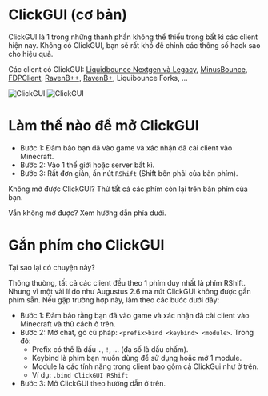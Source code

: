 # ClickGUI (cơ bản)
ClickGUI là 1 trong những thành phần không thể thiếu trong bất kì các client hiện nay. Không có ClickGUI, bạn sẽ rất khó để chỉnh các thông số hack sao cho hiệu quả.

Các client có ClickGUI: [Liquidbounce Nextgen và Legacy](https://vn.liquidbounce.net/download), [MinusBounce](https://minusbounce.lol/), [FDPClient](https://fdpinfo.github.io), [RavenB++](https://k-ov.github.io/download/), [RavenB+](https://github.com/Kopamed/Raven-bPLUS), Liquibounce Forks, ...

![ClickGUI](https://raw.githubusercontent.com/MinusMC/docs-cheating/main/examples/basic/clickgui/clickgui_0.png)
![ClickGUI](https://raw.githubusercontent.com/MinusMC/docs-cheating/main/examples/basic/clickgui/clickgui_1.png)

# Làm thế nào để mở ClickGUI
- Bước 1: Đảm bảo bạn đã vào game và xác nhận đã cài client vào Minecraft.
- Bước 2: Vào 1 thế giới hoặc server bất kì.
- Bước 3: Rất đơn giản, ấn nút `RShift` (Shift bên phải của bàn phím).

Không mở được ClickGUI? Thử tất cả các phím còn lại trên bàn phím của bạn.

Vẫn không mở được? Xem hướng dẫn phía dưới.

# Gắn phím cho ClickGUI

Tại sao lại có chuyện này?

Thông thường, tất cả các client đều theo 1 phím duy nhất là phím RShift. Nhưng vì một vài lí do như Augustus 2.6 mà nút ClickGUI không được gắn phím sẵn. Nếu gặp trường hợp này, làm theo các bước dưới đây:


- Bước 1: Đảm bảo rằng bạn đã vào game và xác nhận đã cài client vào Minecraft và thử cách ở trên.
- Bước 2: Mở chat, gõ cú pháp: `<prefix>bind <keybind> <module>`. Trong đó:
	+ Prefix có thể là dấu `.`, `!`, ... (đa số là dấu chấm).
	+ Keybind là phím bạn muốn dùng để sử dụng hoặc mở 1 module.
	+ Module là các tính năng trong client bao gồm cả ClickGui như ở trên.
	+ Ví dụ: `.bind ClickGUI RShift`
- Bước 3: Mở ClickGUI theo hướng dẫn ở trên.

